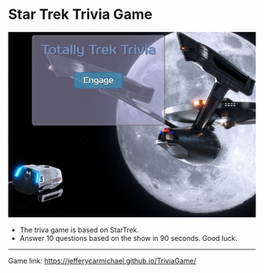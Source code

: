 # Star Trek Trivia Game
![triva.jpg](/assets/images/trivia.jpg)
* The triva game is based on StarTrek.
* Answer 10 questions based on the show in 90 seconds. Good luck.

---

Game link: https://jefferycarmichael.github.io/TriviaGame/ 